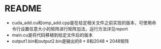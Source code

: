 # README

- cuda_add.cu和omp_add.cpp是在给定相关文件之前实现的版本，可使用命令行设置任意大小的矩阵进行矩阵加法，运行方法详见report
- main.cu是将代码移植到给定文件后的版本
- output1.bin和output2.bin是输出的$8 \times 8$和$2048 \times 2048$矩阵